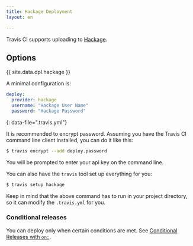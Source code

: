 ```yaml
---
title: Hackage Deployment
layout: en

---
```


Travis CI supports uploading to [Hackage](https://hackage.haskell.org/).

<aside markdown="block" class="ataglance">

## Options

{{ site.data.dpl.hackage }}

</aside>

A minimal configuration is:

```yaml
deploy:
  provider: hackage
  username: "Hackage User Name"
  password: "Hackage Password"
```
{: data-file=".travis.yml"}

It is recommended to encrypt password.
Assuming you have the Travis CI command line client installed, you can do it like this:

```bash
$ travis encrypt --add deploy.password
```

You will be prompted to enter your api key on the command line.

You can also have the `travis` tool set up everything for you:

```bash
$ travis setup hackage
```

Keep in mind that the above command has to run in your project directory, so it can modify the `.travis.yml` for you.

### Conditional releases

You can deploy only when certain conditions are met.
See [Conditional Releases with `on:`](/user/deployment#Conditional-Releases-with-on%3A).
